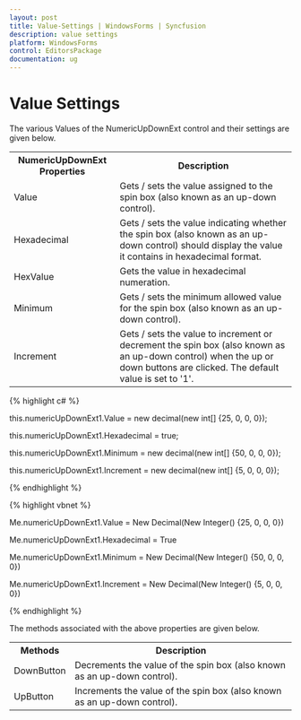 ```yaml
---
layout: post
title: Value-Settings | WindowsForms | Syncfusion
description: value settings
platform: WindowsForms
control: EditorsPackage
documentation: ug
---
```


# Value Settings

The various Values of the NumericUpDownExt control and their settings are given below.



<table>
<tr>
<th>
NumericUpDownExt Properties</th><th>
Description</th></tr>
<tr>
<td>
Value</td><td>
Gets / sets the value assigned to the spin box (also known as an up-down control).</td></tr>
<tr>
<td>
Hexadecimal</td><td>
Gets / sets the value indicating whether the spin box (also known as an up-down control) should display the value it contains in hexadecimal format.</td></tr>
<tr>
<td>
HexValue</td><td>
Gets the value in hexadecimal numeration.</td></tr>
<tr>
<td>
Minimum</td><td>
Gets / sets the minimum allowed value for the spin box (also known as an up-down control).</td></tr>
<tr>
<td>
Increment</td><td>
Gets / sets the value to increment or decrement the spin box (also known as an up-down control) when the up or down buttons are clicked. The default value is set to '1'.</td></tr>
</table>


{% highlight c# %}



this.numericUpDownExt1.Value = new decimal(new int[] {25, 0, 0, 0});

this.numericUpDownExt1.Hexadecimal = true;

this.numericUpDownExt1.Minimum = new decimal(new int[] {50, 0, 0, 0});

this.numericUpDownExt1.Increment = new decimal(new int[] {5, 0, 0, 0});

{% endhighlight %}

{% highlight vbnet %}



Me.numericUpDownExt1.Value = New Decimal(New Integer() {25, 0, 0, 0})

Me.numericUpDownExt1.Hexadecimal = True

Me.numericUpDownExt1.Minimum = New Decimal(New Integer() {50, 0, 0, 0})

Me.numericUpDownExt1.Increment = New Decimal(New Integer() {5, 0, 0, 0})

{% endhighlight %}

The methods associated with the above properties are given below.



<table>
<tr>
<th>
Methods</th><th>
Description</th></tr>
<tr>
<td>
DownButton</td><td>
Decrements the value of the spin box (also known as an up-down control).</td></tr>
<tr>
<td>
UpButton</td><td>
Increments the value of the spin box (also known as an up-down control).</td></tr>
</table>


